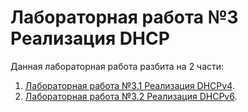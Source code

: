 # Лабораторная работа №3 Реализация DHCP

Данная лабораторная работа разбита на 2 части:

1. [Лабораторная работа №3.1 Реализация DHCPv4](Lab3.1/).
2. [Лабораторная работа №3.2 Реализация DHCPv6](Lab3.2/).
